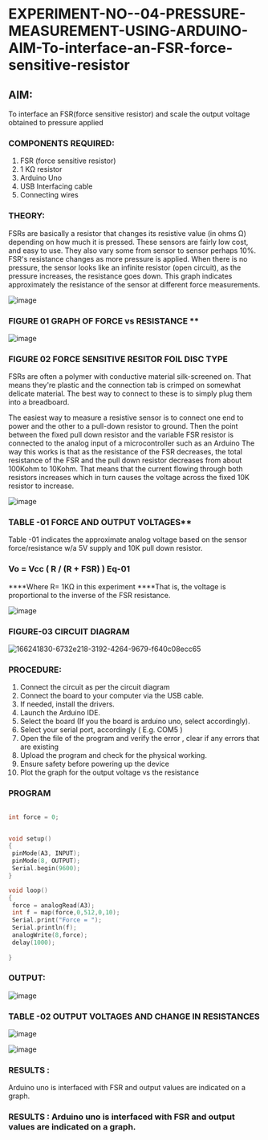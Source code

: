 # EXPERIMENT-NO--04-PRESSURE-MEASUREMENT-USING-ARDUINO-AIM-To-interface-an-FSR-force-sensitive-resistor


## AIM: 
To interface an FSR(force sensitive resistor) and scale the output voltage obtained to pressure applied 
 
### COMPONENTS REQUIRED:
1.	FSR  (force sensitive resistor)
2.	1 KΩ resistor 
3.	Arduino Uno 
4.	USB Interfacing cable 
5.	Connecting wires 


### THEORY: 
FSRs are basically a resistor that changes its resistive value (in ohms Ω) depending on how much it is pressed. These sensors are fairly low cost, and easy to use. They also vary some from sensor to sensor perhaps 10%. FSR's resistance changes as more pressure is applied. When there is no pressure, the sensor looks like an infinite resistor (open circuit), as the pressure increases, the resistance goes down. This graph indicates approximately the resistance of the sensor at different force measurements.
 

![image](https://user-images.githubusercontent.com/36288975/163532939-d6888ae1-4068-4d83-86a7-fc4c32d5179e.png)

### FIGURE 01 GRAPH OF FORCE vs RESISTANCE **




![image](https://user-images.githubusercontent.com/36288975/163532957-82d57567-a1c3-48c5-8a87-7ea66d6fca49.png)




### FIGURE 02 FORCE SENSITIVE RESITOR FOIL DISC TYPE  

FSRs are often a polymer with conductive material silk-screened on. That means they're plastic and the connection tab is crimped on somewhat delicate material. The best way to connect to these is to simply plug them into a breadboard.

The easiest way to measure a resistive sensor is to connect one end to power and the other to a pull-down resistor to ground. Then the point between the fixed pull down resistor and the variable FSR resistor is connected to the analog input of a microcontroller such as an Arduino The way this works is that as the resistance of the FSR decreases, the total resistance of the FSR and the pull down resistor decreases from about 100Kohm to 10Kohm. That means that the current flowing through both resistors increases which in turn causes the voltage across the fixed 10K resistor to increase.

 ![image](https://user-images.githubusercontent.com/36288975/163532972-2b909551-12c9-485d-adb1-d1e988d557bd.png)

### TABLE -01 FORCE AND OUTPUT VOLTAGES**
	
  Table -01 indicates the approximate analog voltage based on the sensor force/resistance w/a 5V supply and 10K pull down resistor.

### Vo = Vcc ( R / (R + FSR) )								Eq-01

****Where R= 1KΩ in this experiment 
****That is, the voltage is proportional to the inverse of the FSR resistance.










![image](https://user-images.githubusercontent.com/36288975/163532979-a2a5cb5c-f495-442c-843e-bebb82737a35.png)



### FIGURE-03 CIRCUIT DIAGRAM

![166241830-6732e218-3192-4264-9679-f640c08ecc65](https://user-images.githubusercontent.com/78891075/168971928-d7a2cdb1-e4ff-4607-bf9a-ba0ff0e47cc9.png)



### PROCEDURE:
1.	Connect the circuit as per the circuit diagram 
2.	Connect the board to your computer via the USB cable.
3.	If needed, install the drivers.
4.	Launch the Arduino IDE.
5.	Select the board (If you the board is arduino uno, select accordingly).
6.	Select your serial port, accordingly ( E.g. COM5 )
7.	Open the file of the program  and verify the error , clear if any errors that are existing 
8.	Upload the program and check for the physical working. 
9.	Ensure safety before powering up the device 
10.	Plot the graph for the output voltage vs the resistance 


### PROGRAM 

```c++

int force = 0;


void setup()
{
 pinMode(A3, INPUT);
 pinMode(8, OUTPUT);
 Serial.begin(9600);
}

void loop()
{
 force = analogRead(A3);
 int f = map(force,0,512,0,10);
 Serial.print("Force = ");
 Serial.println(f);
 analogWrite(8,force);
 delay(1000); 
 
}

```
### OUTPUT:
 
 
 ![image](https://user-images.githubusercontent.com/78891075/168972329-dec834d8-f00e-409d-8fbb-b3a81a4b839c.png)

 
 


### TABLE -02 OUTPUT VOLTAGES AND CHANGE IN RESISTANCES


![image](https://user-images.githubusercontent.com/78891075/168972385-246cff36-5a30-4c8e-9023-7564bfeffcdb.png)



![image](https://user-images.githubusercontent.com/78891075/168972419-bcf8b3b6-32b7-4bad-84b0-1209dd3b19e8.png)



### RESULTS : 
Arduino uno is interfaced with FSR and output values are indicated on a graph.









### RESULTS : Arduino uno is interfaced with FSR and output values are indicated on a graph.
